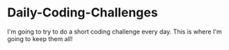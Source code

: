 # Daily-Coding-Challenges
I'm going to try to do a short coding challenge every day. This is where I'm going to keep them all!
